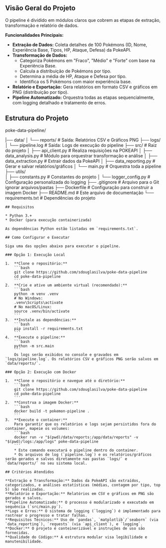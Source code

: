 ## Visão Geral do Projeto

O pipeline é dividido em módulos claros que cobrem as etapas de extração, transformação e relatório de dados.

**Funcionalidades Principais:**

* **Extração de Dados:** Coleta detalhes de 100 Pokémons (ID, Nome, Experiência Base, Tipos, HP, Ataque, Defesa) da PokeAPI.
* **Transformação de Dados:**
    * Categoriza Pokémons em "Fraco", "Médio" e "Forte" com base na Experiência Base.
    * Calcula a distribuição de Pokémons por tipo.
    * Determina a média de HP, Ataque e Defesa por tipo.
    * Identifica os 5 Pokémons com maior experiência base.
* **Relatório e Exportação:** Gera relatórios em formato CSV e gráficos em PNG (distribuição por tipo).
* **Pipeline Automatizado:** Orquestra todas as etapas sequencialmente, com logging detalhado e tratamento de erros.

## Estrutura do Projeto

poke-data-pipeline/

|── data/
│   └── reports/             # Saída: Relatórios CSV e Gráficos PNG
├── logs/
│   └── pipeline.log         # Saída: Logs de execução do pipeline
├── src/                     # Raiz do projeto
│   ├── api_client.py        # Realiza requisições na POKEAPI
│   ├── data_analysis.py     # Módulo para orquestrar transformação e análise
│   ├── data_extraction.py   # Extrair dados da PokeAPI
│   ├── data_reporting.py    # Gerar e salvar relatórios/gráficos
│   └── main.py              # Orquestra toda a pipeline
├── utils/                   
│   ├── constants.py         # Constantes do projeto
│   └── logger_config.py     # Configuração personalizada do logging
├── .gitignore               # Arquivo para o Git ignorar arquivos/pastas
├── Dockerfile               # Configuração para construir a imagem Docker
├── README.md                # Este arquivo de documentação
└── requirements.txt         # Dependências do projeto

```
## Requisitos

* Python 3.+
* Docker (para execução containerizada)

As dependências Python estão listadas em `requirements.txt`.

## Como Configurar e Executar

Siga uma das opções abaixo para executar o pipeline.

### Opção 1: Execução Local

1.  **Clone o repositório:**
    ```bash
    git clone https://github.com/sdouglasilva/poke-data-pipeline
    cd poke-data-pipeline
    ```
2.  **Crie e ative um ambiente virtual (recomendado):**
    ```bash
    python -m venv .venv
    # No Windows:
    .venv\Scripts\activate
    # No macOS/Linux:
    source .venv/bin/activate
    ```
3.  **Instale as dependências:**
    ```bash
    pip install -r requirements.txt
    ```
4.  **Execute o pipeline:**
    ```bash
    python -m src.main
    ```
    Os logs serão exibidos no console e gravados em `logs/pipeline.log`. Os relatórios CSV e gráficos PNG serão salvos em `data/reports/`.

### Opção 2: Execução com Docker

1.  **Clone o repositório e navegue até o diretório:**
    ```bash
    git clone https://github.com/sdouglasilva/poke-data-pipeline
    cd poke-data-pipeline
    ```
2.  **Construa a imagem Docker:**
    ```bash
    docker build -t pokemon-pipeline .
    ```
3.  **Execute o container:**
    Para garantir que os relatórios e logs sejam persistidos fora do container, mapeie os volumes:
    ```bash
    docker run -v "$(pwd)/data/reports:/app/data/reports" -v "$(pwd)/logs:/app/logs" poke-data-pipeline
    ```
    * Este comando executará o pipeline dentro do container.
    * Os arquivos de log (`pipeline.log`) e os relatórios/gráficos serão gerados e salvos diretamente nas pastas `logs/` e `data/reports/` no seu sistema local.

## Critérios Atendidos

**Extração e Transformação:** Dados da PokeAPI são extraídos, categorizados, e análises estatísticas (médias, contagem por tipo, top 5) são realizadas.
**Relatório e Exportação:** Relatórios em CSV e gráficos em PNG são gerados e salvos.
**Pipeline Automatizado:** O processo é modularizado e executado em sequência (`src/main.py`).
**Logs e Erros:** O sistema de logging (`logging`) é implementado para rastrear o progresso e tratar falhas.
**Requisitos Técnicos:** Uso de `pandas`, `matplotlib`/`seaborn` (via `data_reporting`), `requests` (via `api_client`), e `logging`.
**Docker:** O projeto é conteinerizável e instruções de uso são fornecidas.
**Qualidade do Código:** A estrutura modular visa legibilidade e manutenibilidade.

